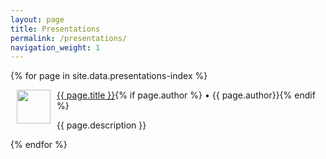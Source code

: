 ```yaml
---
layout: page
title: Presentations
permalink: /presentations/
navigation_weight: 1
---
```


{% for page in site.data.presentations-index %}
  <div class="boxed_page">
    <div class = "index_item_left">
      <a href="{{ page.url }}"><img src="{{ page.image }}" style="margin: 0px 10px" width="54" height="54" align="left"/></a>
    </div>
    <div clas = "index_item_right">
      <blogheader><a href="{{ page.url | prepend: site.baseurl }}">{{ page.title }}</a></blogheader><time>{% if page.author %}&nbsp;•&nbsp;{{ page.author}}{% endif %}</time>
      <p class="spacer">{{ page.description }}</p>
    </div>
  </div>
{% endfor %}
